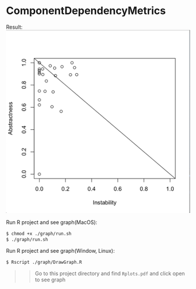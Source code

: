 # ComponentDependencyMetrics

Result:
![alt text](https://github.com/dacharat/ComponentDependencyMetrics/blob/master/graph/Screen%20Shot%202561-11-11%20at%2014.45.09.png)


Run R project and see graph(MacOS):
```sh
$ chmod +x ./graph/run.sh
$ ./graph/run.sh
```

Run R project and see graph(Window, Linux):
```sh
$ Rscript ./graph/DrawGraph.R
```
>> Go to this project directory and find `Rplots.pdf` and click open to see graph